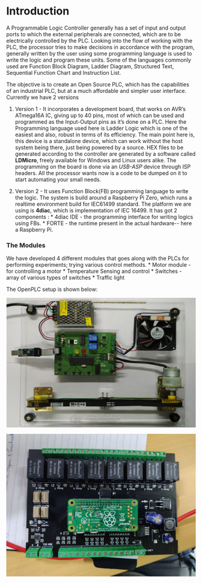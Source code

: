 # Introduction

A Programmable Logic Controller generally has a set of input and output ports to which the external peripherals are connected, which are
to be electrically controlled by the PLC.
Looking into the flow of working with the PLC, the processor tries to make decisions in accordance with the program, generally written by the user using some programming language is used to write the logic and program these units.
Some of the languages commonly used are Function Block Diagram, Ladder Diagram, Structured Text, Sequential Function Chart and Instruction List.

The objective is to create an Open Source PLC, which has the capabilities of an industrial PLC, but at a much affordable and simpler user interface. Currently we have 2 versions

1. Version 1 - It incorporates a development board, that works on AVR’s ATmega16A IC, giving up to 40 pins, most of which can be used and programmed as the Input-Output pins as it’s done on a PLC.
Here the Programming language used here is Ladder Logic which is one of the easiest and also, robust in terms of its efficiency.
The main point here is, this device is a standalone device, which can work without the host system being there, just being powered by a source.
HEX files to be generated according to the controller are generated by a software called __LDMicro__, freely available for Windows and Linux users alike.
The programming on the board is done via an *USB-ASP* device through ISP headers.
All the processor wants now is a code to be dumped on it to start automating your small needs.

2. Version 2 - It uses Function Block(FB) programming language to write the logic. The system is build around a Raspberry Pi Zero, which runs a realtime environment build for IEC61499 standard. The platform we are using is **4diac**, which is implementation of IEC 16499. It has got 2 components : 
        * 4diac IDE - the programming interface for writing logics using FBs.
        * FORTE - the runtime present in the actual hardware-- here a Raspberry Pi.

### The Modules

We have developed 4 different modules that goes along with the PLCs for performing experiments; trying various control methods.
        * Motor module - for controlling a motor
        * Temperature Sensing and control
        * Switches - array of various types of switches
        * Traffic light

The OpenPLC setup is shown below:

![OpenPLC Version 1(early prototype)](/Images/openplc.png "OpenPLC Version 1")

![OpenPLC Version 2](/Images/v2.jpg "OpenPLC Version 1")